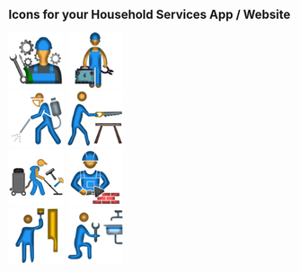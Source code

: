 ## Icons for your Household Services App / Website
<p align="left">
  
 <img src="https://raw.githubusercontent.com/RahulVijayam/web/main/Assets/Apliance-Repair.webp" width="100" alt="Appliance Repair Icon for house hold services of your App / Project">
   <img src="https://raw.githubusercontent.com/RahulVijayam/web/main/Assets/Electrician.webp" width="100" alt="Electrician Icon for house hold services of your App / Project">
  <br>
   <img src="https://raw.githubusercontent.com/RahulVijayam/web/main/Assets/Sanitization.webp" width="100" alt="Sanitization Icon for house hold services of your App / Project"> 
   <img src="https://raw.githubusercontent.com/RahulVijayam/web/main/Assets/carpenter.webp" width="100" alt="carpenter Icon for house hold services of your App / Project">
  <br>
   <img src="https://raw.githubusercontent.com/RahulVijayam/web/main/Assets/cleaning.webp" width="100" alt="cleaning Icon for house hold services of your App / Project"> 
   <img src="https://raw.githubusercontent.com/RahulVijayam/web/main/Assets/mason.webp" width="100" alt="mason Icon for house hold services of your App / Project">
  <br>
   <img src="https://raw.githubusercontent.com/RahulVijayam/web/main/Assets/painter.webp" width="100" alt="painter Icon for house hold services of your App / Project"> 
   <img src="https://raw.githubusercontent.com/RahulVijayam/web/main/Assets/plumber.webp" width="100" alt="plumber Icon for house hold services of your App / Project">
 

</p> 
